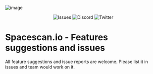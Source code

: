 ![image](https://user-images.githubusercontent.com/96506753/154811267-fb62bbc2-f140-41c6-b509-fb8ce226750a.png)

<p align="center">
  <a style="text-decoration:none" href="https://github.com/spacescan-io/web/issues">
    <img alt="Issues" src="https://img.shields.io/github/issues/spacescan-io/web?logo=github&color=0&label=Issues&style=flat-square">
  </a>
  <a style="text-decoration:none" href="https://discord.gg/Bb4sj3Bg9P">
    <img alt="Discord" src="https://img.shields.io/discord/865233670938689537?logo=discord&color=0&logoColor=white&label=Discord&style=flat-square">
  </a>
  <a style="text-decoration:none" href="https://twitter.com/spacescan_io">
    <img alt="Twitter" src="https://img.shields.io/twitter/follow/spacescan_io?color=blue&label=Twitter&logo=twitter&logoColor=white&style=flat-square">
  </a>
</p>


# Spacescan.io - Features suggestions and issues
All feature suggestions and issue reports are welcome.
Please list it in issues and team would work on it.
